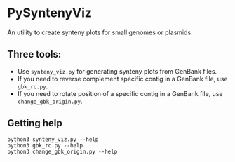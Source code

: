 # PySyntenyViz
An utility to create synteny plots for small genomes or plasmids. 

## Three tools:
- Use `synteny_viz.py` for generating synteny plots from GenBank files.
- If you need to reverse complement specific contig in a GenBank file, use `gbk_rc.py`.
- If you need to rotate position of a specific contig in a GenBank file, use `change_gbk_origin.py`.

## Getting help
```
python3 synteny_viz.py --help
python3 gbk_rc.py --help
python3 change_gbk_origin.py --help
```
